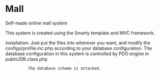 # Mall
Self-made online mall system

This system is created using the Smarty template and MVC framework.

Installation: Just put the files into wherever you want, and modify the configs/profile.inc.php according to your database configuration.
              The database configuration in this system is controlled by PDO engine in public/DB.class.php
              
              The database scheme is attached.

